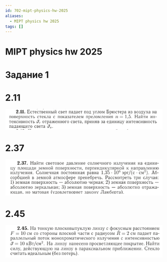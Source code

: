 ```yaml
---
id: 702-mipt-physics-hw-2025
aliases:
  - MIPT physics hw 2025
tags: []
---
```


# MIPT physics hw 2025
# Задание 1
# 2.11
![2.11](assets/imgs/24-03-25_19-34-50_774_24-03-25_19-34-50_724.png)

# 2.37
![2.37](assets/imgs/24-03-25_20-25-06_393_24-03-25_20-25-06_455.png)

# 2.45
![2.45](assets/imgs/24-03-25_20-35-21_139_24-03-25_20-35-21_359.png)
